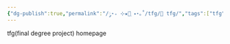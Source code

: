 ```yaml
---
{"dg-publish":true,"permalink":"/༘⋆₊ ⊹★🔭๋࣭ ⭑⋆｡˚/tfg/📜 tfg/","tags":["tfg","physics","math"]}
---
```



tfg(final degree project) homepage

